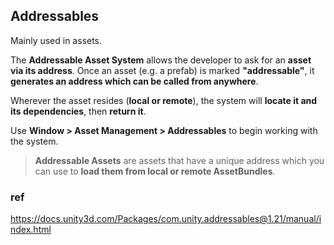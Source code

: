 ## Addressables
Mainly used in assets.

The **Addressable Asset System** allows the developer to ask for an **asset** **via its address**. Once an asset (e.g. a prefab) is marked **"addressable"**, it **generates an address which can be called from anywhere**. 

Wherever the asset resides (**local or remote**), the system will **locate it and its dependencies**, then **return it**.

Use **Window > Asset Management > Addressables** to begin working with the system.




> **Addressable Assets** are assets that have a unique address which you can use to **load them from local or remote AssetBundles**.

### ref

https://docs.unity3d.com/Packages/com.unity.addressables@1.21/manual/index.html
